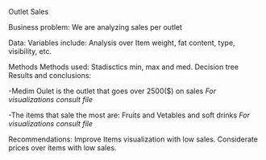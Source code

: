 Outlet Sales

Business problem:
We are analyzing sales per outlet

Data:
Variables include: Analysis over Item weight, fat content, type, visibility, etc.


Methods
Methods used: Stadisctics min, max and med. Decision tree
Results and conclusions: 

-Medim Oulet is the outlet that goes over 2500($) on sales
*For visualizations consult file*

-The items that sale the most are:  Fruits and Vetables and soft drinks
*For visualizations consult file*



Recommendations:
Improve Items visualization with low sales.
Considerate prices over items with low sales. 
